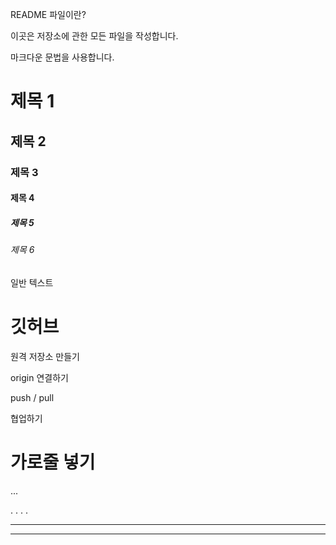 README 파일이란?

이곳은 저장소에 관한 모든 파일을 작성합니다.

마크다운 문법을 사용합니다.

# 제목 1

## 제목 2

### 제목 3

#### 제목 4

##### 제목 5

###### 제목 6

일반 텍스트

# 깃허브

원격 저장소 만들기

origin 연결하기

push / pull

협업하기

# 가로줄 넣기

...

. . . .

****

* * *
